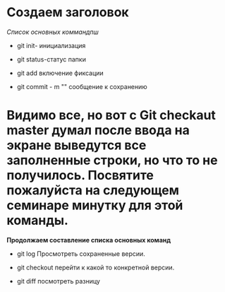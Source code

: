 # Создаем заголовок #

*Список основных коммандпш*

* git init- инициализация

* git status-статус папки 

* git add включение фиксации

* git commit - m ""  сообщение к сохранению

# Видимо все, но вот с Git checkaut master думал после ввода на экране выведутся все заполненные строки, но что то не получилось. Посвятите пожалуйста на следующем семинаре минутку для этой команды.  

__Продолжаем составление списка основных команд__

* git log Просмотреть сохраненные версии.

* git checkout перейти к какой то конкретной версии.

* git diff посмотреть разницу